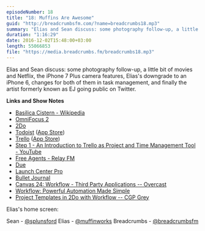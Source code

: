 ```yaml
---
episodeNumber: 18
title: "18: Muffins Are Awesome"
guid: "http://breadcrumbsfm.com/?name=breadcrumbs18.mp3"
summary: "Elias and Sean discuss: some photography follow-up, a little bit of movies and Netflix, the iPhone 7 Plus camera features, Elias's downgrade to an iPhone 6, changes for both of them in task management, and the artist formerly known as EJ going public."
duration: "1:16:29"
date: 2016-12-02T15:48:00+03:00
length: 55066853
file: "https://media.breadcrumbs.fm/breadcrumbs18.mp3"
---
```

Elias and Sean discuss: some photography follow-up, a little bit of movies and Netflix, the iPhone 7 Plus camera features, Elias's downgrade to an iPhone 6, changes for both of them in task management, and finally the artist formerly known as EJ going public on Twitter.

**Links and Show Notes** 
- [Basilica Cistern - Wikipedia](https://en.wikipedia.org/wiki/Basilica_Cistern?wprov=sfsi1)
- [OmniFocus 2](https://geo.itunes.apple.com/us/app/omnifocus-2/id904071710)
- [ 2Do](https://geo.itunes.apple.com/us/app/2do-reminders-personal-planner/id303656546)
- [Todoist](https://todoist.com/) ([App Store](https://geo.itunes.apple.com/us/app/todoist-todo-list-for-organizing/id572688855))
- [Trello](https://trello.com/) ([App Store](https://geo.itunes.apple.com/us/app/trello/id461504587))
- [Step 1 - An Introduction to Trello as Project and Time Management Tool - YouTube](https://youtu.be/ph5UVsuqPUU)
- [Free Agents - Relay FM](https://www.relay.fm/freeagents)
- [ Due](https://geo.itunes.apple.com/us/app/due-reminders-countdown-timers/id390017969)
- [ Launch Center Pro](https://geo.itunes.apple.com/us/app/launch-center-pro-shortcut/id532016360)
- [Bullet Journal](http://bulletjournal.com/)
- [Canvas 24: Workflow - Third Party Applications -- Overcast](https://overcast.fm/+F1iLQxIGQ/33:33)
- [ Workflow: Powerful Automation Made Simple](https://geo.itunes.apple.com/us/app/workflow-powerful-automation/id915249334)
- [ Project Templates in 2Do with Workflow -- CGP Grey](http://www.cgpgrey.com/blog/project-templates-in-2do-with-workflow)

Elias's home screen: 

Sean - [@splunsford](https://twitter.com/splunsford) Elias - [@muffinworks](https://twitter.com/muffinworks) Breadcrumbs - [@breadcrumbsfm](https://twitter.com/breadcrumbsfm)